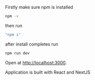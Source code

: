 Firstly make sure npm is installed
```bash
npm -v
```
then run 

```bash
"npm i"
```

after install completes run 
```bash
npm run dev
```

Open at [http://localhost:3000](http://localhost:3000).

Application is built with React and NextJS
